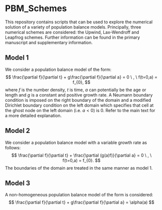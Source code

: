 # PBM_Schemes
This repository contains scripts that can be used to explore the numerical solution of a variety of population balance models. Principally, three numerical schemes are considered: the Upwind, Lax-Wendroff and Leapfrog schemes. Further information can be found in the primary manuscript and supplementary information. 

## Model 1

We consider a population balance model of the form: 
$$
\frac{\partial f}{\partial t} + g\frac{\partial f}{\partial a} = 0 \ , \ f(t=0,a) = f_{0},
$$
where $f$ is the number density, $t$ is time, $a$ can potentially be the age or length  and $g$ is a constant and positive growth rate. A Neumann boundary condition is imposed on the right boundary of the domain and a modified Dirichlet boundary condition on the left domain which specifies that cell at the ghost node on the left domain (i.e. $a < 0$) is 0. Refer to the main text for a more detailed explanation. 

## Model 2

We consider a population balance model with a variable growth rate as follows: 
$$
\frac{\partial f}{\partial t} + \frac{\partial (g(a)f)}{\partial a} = 0 \ , \ f(t=0,a) = f_{0}.
$$
The boundaries of the domain are treated in the same manner as model 1. 

## Model 3

A non-homogeneous population balance model of the form is considered: 
$$
\frac{\partial f}{\partial t} + g\frac{\partial f}{\partial a} = \alpha(a)
$$
 

